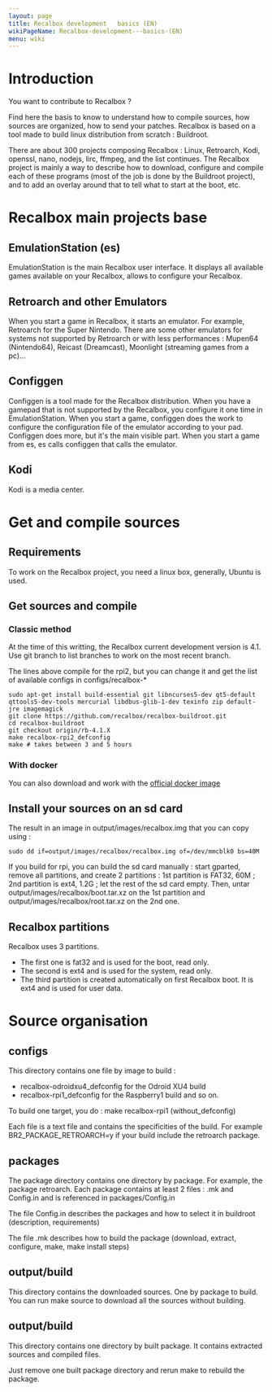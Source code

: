 ```yaml
---
layout: page
title: Recalbox development   basics (EN)
wikiPageName: Recalbox-development---basics-(EN)
menu: wiki
---
```


# Introduction
You want to contribute to Recalbox ?

Find here the basis to know to understand how to compile sources, how sources are organized, how to send your patches.
Recalbox is based on a tool made to build linux distribution from scratch : Buildroot.

There are about 300 projects composing Recalbox : Linux, Retroarch, Kodi, openssl, nano, nodejs, lirc, ffmpeg, and the list continues.
The Recalbox project is mainly a way to describe how to download, configure and compile each of these programs (most of the job is done by the Buildroot project), and to add an overlay around that to tell what to start at the boot, etc.

# Recalbox main projects base
## EmulationStation (es)
EmulationStation is the main Recalbox user interface. It displays all available games available on your Recalbox, allows to configure your Recalbox.

## Retroarch and other Emulators
When you start a game in Recalbox, it starts an emulator. For example, Retroarch for the Super Nintendo. There are some other emulators for systems not supported by Retroarch or with less performances : Mupen64 (Nintendo64), Reicast (Dreamcast), Moonlight (streaming games from a pc)...

## Configgen
Configgen is a tool made for the Recalbox distribution. When you have a gamepad that is not supported by the Recalbox, you configure it one time in EmulationStation. When you start a game, configgen does the work to configure the configuration file of the emulator according to your pad. Configgen does more, but it's the main visible part.
When you start a game from es, es calls configgen that calls the emulator.

## Kodi
Kodi is a media center.

# Get and compile sources
## Requirements
To work on the Recalbox project, you need a linux box, generally, Ubuntu is used.

## Get sources and compile

### Classic method

At the time of this writting, the Recalbox current development version is 4.1. Use git branch to list branches to work on the most recent branch.

The lines above compile for the rpi2, but you can change it and get the list of available configs in configs/recalbox-*

```
sudo apt-get install build-essential git libncurses5-dev qt5-default qttools5-dev-tools mercurial libdbus-glib-1-dev texinfo zip default-jre imagemagick
git clone https://github.com/recalbox/recalbox-buildroot.git
cd recalbox-buildroot
git checkout origin/rb-4.1.X
make recalbox-rpi2_defconfig
make # takes between 3 and 5 hours
```

### With docker
You can also download and work with the [official docker image](https://github.com/recalbox/recalbox-docker-build)

## Install your sources on an sd card
The result in an image in output/images/recalbox.img that you can copy using :
```
sudo dd if=output/images/recalbox/recalbox.img of=/dev/mmcblk0 bs=40M
```
If you build for rpi, you can build the sd card manually : start gparted, remove all partitions, and create 2 partitions : 1st partition is FAT32, 60M ; 2nd partition is ext4, 1.2G ; let the rest of the sd card empty.
Then, untar output/images/recalbox/boot.tar.xz on the 1st partition and output/images/recalbox/root.tar.xz on the 2nd one.

## Recalbox partitions
Recalbox uses 3 partitions.
* The first one is fat32 and is used for the boot, read only.
* The second is ext4 and is used for the system, read only.
* The third partition is created automatically on first Recalbox boot. It is ext4 and is used for user data.

# Source organisation

## configs
This directory contains one file by image to build :
  - recalbox-odroidxu4_defconfig for the Odroid XU4 build
  - recalbox-rpi1_defconfig for the Raspberry1 build
and so on.

To build one target, you do : make recalbox-rpi1 (without_defconfig)

Each file is a text file and contains the specificities of the build.
For example BR2_PACKAGE_RETROARCH=y if your build include the retroarch package.

## packages
The package directory contains one directory by package.
For example, the package retroarch.
Each package contains at least 2 files : <package>.mk and Config.in
and is referenced in packages/Config.in

The file Config.in describes the packages and how to select it in buildroot (description, requirements)

The file <package>.mk describes how to build the package (download, extract, configure, make, make install steps)

## output/build
This directory contains the downloaded sources. One by package to build.
You can run make source to download all the sources without building.

## output/build
This directory contains one directory by built package.
It contains extracted sources and compiled files.

Just remove one built package directory and rerun make to rebuild the package.


